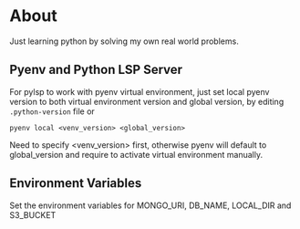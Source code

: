 # About

Just learning python by solving my own real world problems.

## Pyenv and Python LSP Server

For pylsp to work with pyenv virtual environment, just set local pyenv version to both virtual
environment version and global version, by editing `.python-version` file or

```
pyenv local <venv_version> <global_version>
```

Need to specify <venv_version> first, otherwise pyenv will default to global_version and
require to activate virtual environment manually.

## Environment Variables

Set the environment variables for MONGO_URI, DB_NAME, LOCAL_DIR and S3_BUCKET
